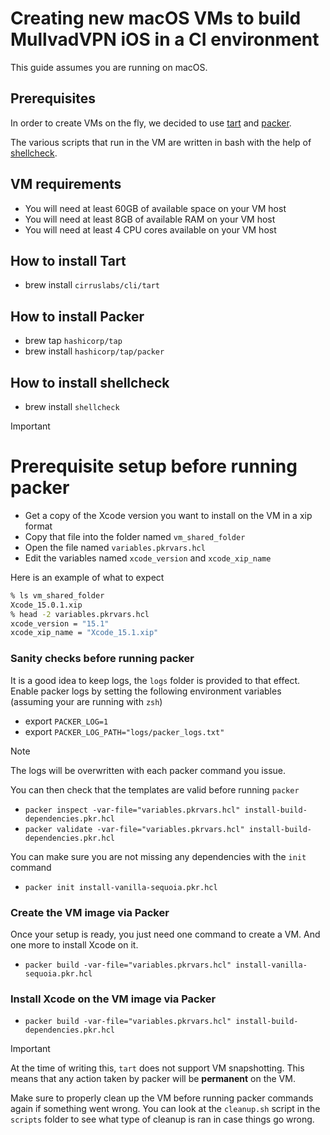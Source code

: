 # Creating new macOS VMs to build MullvadVPN iOS in a CI environment
This guide assumes you are running on macOS.
## Prerequisites
In order to create VMs on the fly, we decided to use [tart](https://tart.run/) and [packer](https://developer.hashicorp.com/packer).

The various scripts that run in the VM are written in bash with the help of [shellcheck](shellcheck.net).

## VM requirements
- You will need at least 60GB of available space on your VM host
- You will need at least 8GB of available RAM on your VM host
- You will need at least 4 CPU cores available on your VM host

## How to install Tart
- brew install `cirruslabs/cli/tart`

## How to install Packer
- brew tap `hashicorp/tap`
- brew install `hashicorp/tap/packer`

## How to install shellcheck
- brew install `shellcheck`

> [!IMPORTANT]
> # Prerequisite setup before running packer
> - Get a copy of the Xcode version you want to install on the VM in a xip format
> - Copy that file into the folder named `vm_shared_folder`
> - Open the file named `variables.pkrvars.hcl`
> - Edit the variables named `xcode_version` and `xcode_xip_name`

Here is an example of what to expect
```bash
% ls vm_shared_folder
Xcode_15.0.1.xip
% head -2 variables.pkrvars.hcl
xcode_version = "15.1"
xcode_xip_name = "Xcode_15.1.xip"
```

### Sanity checks before running packer
It is a good idea to keep logs, the `logs` folder is provided to that effect.
Enable packer logs by setting the following environment variables (assuming your are running with `zsh`)
- export `PACKER_LOG=1`
- export `PACKER_LOG_PATH="logs/packer_logs.txt"`

> [!NOTE]
> The logs will be overwritten with each packer command you issue.

You can then check that the templates are valid before running `packer`
- `packer inspect -var-file="variables.pkrvars.hcl" install-build-dependencies.pkr.hcl`
- `packer validate -var-file="variables.pkrvars.hcl" install-build-dependencies.pkr.hcl`

You can make sure you are not missing any dependencies with the `init` command
- `packer init install-vanilla-sequoia.pkr.hcl`

### Create the VM image via Packer
Once your setup is ready, you just need one command to create a VM. And one more to install Xcode on it.
- `packer build -var-file="variables.pkrvars.hcl" install-vanilla-sequoia.pkr.hcl`

### Install Xcode on the VM image via Packer
- `packer build -var-file="variables.pkrvars.hcl" install-build-dependencies.pkr.hcl`

> [!IMPORTANT]
> At the time of writing this, `tart` does not support VM snapshotting. This means that any action taken by packer will be **permanent** on the VM.

Make sure to properly clean up the VM before running packer commands again if something went wrong.
You can look at the `cleanup.sh` script in the `scripts` folder to see what type of cleanup is ran in case things go wrong.
